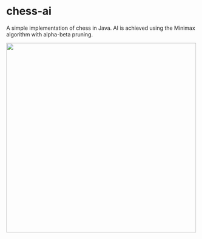 # chess-ai
A simple implementation of chess in Java. AI is achieved using the Minimax algorithm with alpha-beta pruning.

<img src="https://user-images.githubusercontent.com/56996684/198851905-6c8234de-0c53-4bbd-b450-7c000eb0c88c.PNG" width="500" height="500" />

